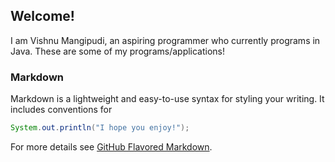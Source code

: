 ## Welcome!

I am Vishnu Mangipudi, an aspiring programmer who currently programs in Java. These are some of my programs/applications!

### Markdown

Markdown is a lightweight and easy-to-use syntax for styling your writing. It includes conventions for

```java
System.out.println("I hope you enjoy!");
```

For more details see [GitHub Flavored Markdown](https://guides.github.com/features/mastering-markdown/).
